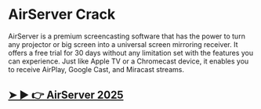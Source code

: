 # AirServer Crack

AirServer is a premium screencasting software that has the power to turn any projector or big screen into a universal screen mirroring receiver. It offers a free trial for 30 days without any limitation set with the features you can experience. Just like Apple TV or a Chromecast device, it enables you to receive AirPlay, Google Cast, and Miracast streams.

## [➤ ► 👉 AirServer 2025](https://tinyurl.com/9rdtyvz2)

